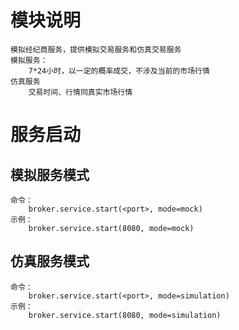 # 模块说明
    模拟经纪商服务，提供模拟交易服务和仿真交易服务
    模拟服务：
        7*24小时，以一定的概率成交，不涉及当前的市场行情
    仿真服务
        交易时间、行情同真实市场行情

# 服务启动
## 模拟服务模式
    命令：
        broker.service.start(<port>, mode=mock)
    示例：
        broker.service.start(8080, mode=mock)
    
## 仿真服务模式
    命令：
        broker.service.start(<port>, mode=simulation)
    示例：
        broker.service.start(8080, mode=simulation)
